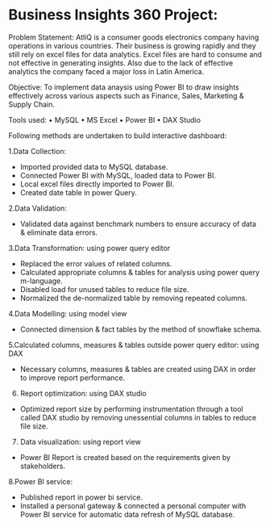 # Business Insights 360 Project:

Problem Statement: AtliQ is a consumer goods electronics company having operations in various countries. Their business is growing rapidly and they still rely on excel files for data analytics. Excel files are hard to consume and not effective in generating insights. Also due to the lack of effective analytics the company faced a major loss in Latin America.

Objective: To implement data anaysis using Power BI to draw insights effectively across various aspects such as Finance, Sales, Marketing & Supply Chain.

Tools used:
•	MySQL
•	MS Excel
•	Power BI
•	DAX Studio

Following methods are undertaken to build interactive dashboard:

1.Data Collection:
-	Imported provided data to MySQL database.
-	Connected Power BI with MySQL, loaded data to Power BI.
-	Local excel files directly imported to Power BI.
-	Created date table in power Query.

2.Data Validation:
-	Validated data against benchmark numbers to ensure accuracy of data & eliminate data errors.

3.Data Transformation: using power query editor
-	Replaced the error values of related columns. 
-	Calculated appropriate columns & tables for analysis using power query m-language.
-	Disabled load for unused tables to reduce file size.
-	Normalized the de-normalized table by removing repeated columns.
  
4.Data Modelling: using model view
-	Connected dimension & fact tables by the method of snowflake schema.

5.Calculated columns, measures & tables outside power query editor: using DAX
-	Necessary columns, measures & tables are created using DAX in order to improve report performance.

6. Report optimization: using DAX studio
- Optimized report size by performing instrumentation through a tool called DAX studio by removing unessential columns in tables to reduce file size.

7. Data visualization: using report view
-	Power BI Report is created based on the requirements given by stakeholders.

8.Power BI service:
-	Published report in power bi service.
-	Installed a personal gateway & connected a personal computer with Power BI service for automatic data refresh of MySQL database.
